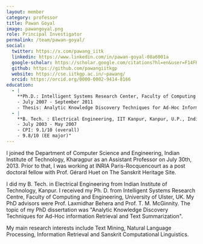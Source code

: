 ```yaml
---
layout: member
category: professor
title: Pawan Goyal
image: pawangoyal.png
role: Principal Investigator
permalink: /team/pawan-goyal/
social:
  twitter: https://x.com/pawang_iitk
  linkedin: https://www.linkedin.com/in/pawan-goyal-08a6001a
  google-scholar: https://scholar.google.com/citations?hl=en&user=F14FHsIAAAAJ&view_op=list_works
  github: https://github.com/pawangiitkgp
  website: https://cse.iitkgp.ac.in/~pawang/
  orcid: https://orcid.org/0000-0002-9414-8166
education:
  - |
    **Ph.D.: Intelligent Systems Research Center, Faculty of Computing and Engineering, University of Ulster, NI, UK.**
    - July 2007 - September 2011
    - Thesis: Analytic Knowledge Discovery Techniques for Ad-Hoc Information Retrieval and Text Summarization. Supervisors: Professor L. Behera and Prof. T. M. McGinnity"
  - |
    **B. Tech. : Electrical Engineering, IIT Kanpur, Kanpur, U.P., India.**
    - July 2003 - May 2007
    - CPI: 9.1/10 (overall)
    - 9.8/10 (EE major)"
---
```



I joined the Department of Computer Science and Engineering, Indian Institute of Technology, Kharagpur as an Assistant Professor on July 30th, 2013. Prior to that, I was working at INRIA Paris-Rocquencourt as a post doctoral fellow with Prof. Gérard Huet on The Sanskrit Heritage Site.

I did my B. Tech. in Electrical Engineering from Indian Institute of Technology, Kanpur. I received my Ph. D. from Intelligent Systems Research Centre, Faculty of Computing and Engineering, University of Ulster, UK. My PhD advisors were Prof. Laxmidhar Behera and Prof. T. M. McGinnity. The topic of my PhD dissertation was "Analytic Knowledge Discovery Techniques for Ad-Hoc information Retrieval and Text Summarization".

My main research interests include Text Mining, Natural Language Processing, Information Retrieval and Sanskrit Computational Linguistics.
